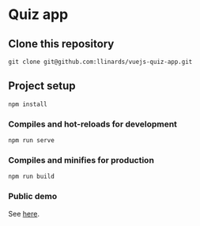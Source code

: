# Quiz app

## Clone this repository
```
git clone git@github.com:llinards/vuejs-quiz-app.git
```

## Project setup
```
npm install
```

### Compiles and hot-reloads for development
```
npm run serve
```

### Compiles and minifies for production
```
npm run build
```

### Public demo
See [here](https://romantic-beaver-f72573.netlify.app/).
